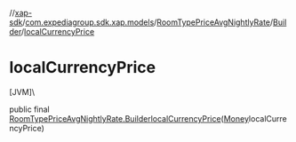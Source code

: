//[xap-sdk](../../../../index.md)/[com.expediagroup.sdk.xap.models](../../index.md)/[RoomTypePriceAvgNightlyRate](../index.md)/[Builder](index.md)/[localCurrencyPrice](local-currency-price.md)

# localCurrencyPrice

[JVM]\

public final [RoomTypePriceAvgNightlyRate.Builder](index.md)[localCurrencyPrice](local-currency-price.md)([Money](../../-money/index.md)localCurrencyPrice)
